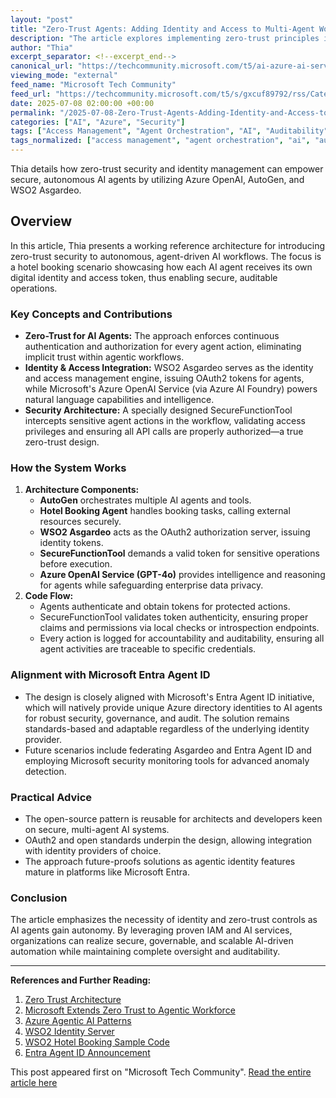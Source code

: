 ```yaml
---
layout: "post"
title: "Zero-Trust Agents: Adding Identity and Access to Multi-Agent Workflows"
description: "The article explores implementing zero-trust principles in AI agent workflows by integrating identity and access management. Using a hotel booking use case, it demonstrates combining WSO2 Asgardeo, Microsoft Azure OpenAI, and AutoGen for secure, auditable AI agents carrying digital identities, aligning with future Microsoft Entra Agent ID strategies."
author: "Thia"
excerpt_separator: <!--excerpt_end-->
canonical_url: "https://techcommunity.microsoft.com/t5/ai-azure-ai-services-blog/zero-trust-agents-adding-identity-and-access-to-multi-agent/ba-p/4427790"
viewing_mode: "external"
feed_name: "Microsoft Tech Community"
feed_url: "https://techcommunity.microsoft.com/t5/s/gxcuf89792/rss/Category?category.id=AI"
date: 2025-07-08 02:00:00 +00:00
permalink: "/2025-07-08-Zero-Trust-Agents-Adding-Identity-and-Access-to-Multi-Agent-Workflows.html"
categories: ["AI", "Azure", "Security"]
tags: ["Access Management", "Agent Orchestration", "AI", "Auditability", "AutoGen", "Azure", "Azure AI Foundry", "Azure OpenAI", "Community", "Enterprise Security", "Entra Agent ID", "Identity Management", "JWT", "OAuth2", "Security", "Security Best Practices", "WSO2 Asgardeo", "Zero Trust"]
tags_normalized: ["access management", "agent orchestration", "ai", "auditability", "autogen", "azure", "azure ai foundry", "azure openai", "community", "enterprise security", "entra agent id", "identity management", "jwt", "oauth2", "security", "security best practices", "wso2 asgardeo", "zero trust"]
---
```


Thia details how zero-trust security and identity management can empower secure, autonomous AI agents by utilizing Azure OpenAI, AutoGen, and WSO2 Asgardeo.<!--excerpt_end-->

## Overview

In this article, Thia presents a working reference architecture for introducing zero-trust security to autonomous, agent-driven AI workflows. The focus is a hotel booking scenario showcasing how each AI agent receives its own digital identity and access token, thus enabling secure, auditable operations.

### Key Concepts and Contributions

- **Zero-Trust for AI Agents:** The approach enforces continuous authentication and authorization for every agent action, eliminating implicit trust within agentic workflows.
- **Identity & Access Integration:** WSO2 Asgardeo serves as the identity and access management engine, issuing OAuth2 tokens for agents, while Microsoft's Azure OpenAI Service (via Azure AI Foundry) powers natural language capabilities and intelligence.
- **Security Architecture:** A specially designed SecureFunctionTool intercepts sensitive agent actions in the workflow, validating access privileges and ensuring all API calls are properly authorized—a true zero-trust design.

### How the System Works

1. **Architecture Components:**
   - **AutoGen** orchestrates multiple AI agents and tools.
   - **Hotel Booking Agent** handles booking tasks, calling external resources securely.
   - **WSO2 Asgardeo** acts as the OAuth2 authorization server, issuing identity tokens.
   - **SecureFunctionTool** demands a valid token for sensitive operations before execution.
   - **Azure OpenAI Service (GPT-4o)** provides intelligence and reasoning for agents while safeguarding enterprise data privacy.
2. **Code Flow:**
   - Agents authenticate and obtain tokens for protected actions.
   - SecureFunctionTool validates token authenticity, ensuring proper claims and permissions via local checks or introspection endpoints.
   - Every action is logged for accountability and auditability, ensuring all agent activities are traceable to specific credentials.

### Alignment with Microsoft Entra Agent ID

- The design is closely aligned with Microsoft's Entra Agent ID initiative, which will natively provide unique Azure directory identities to AI agents for robust security, governance, and audit. The solution remains standards-based and adaptable regardless of the underlying identity provider.
- Future scenarios include federating Asgardeo and Entra Agent ID and employing Microsoft security monitoring tools for advanced anomaly detection.

### Practical Advice

- The open-source pattern is reusable for architects and developers keen on secure, multi-agent AI systems.
- OAuth2 and open standards underpin the design, allowing integration with identity providers of choice.
- The approach future-proofs solutions as agentic identity features mature in platforms like Microsoft Entra.

### Conclusion

The article emphasizes the necessity of identity and zero-trust controls as AI agents gain autonomy. By leveraging proven IAM and AI services, organizations can realize secure, governable, and scalable AI-driven automation while maintaining complete oversight and auditability.

---
**References and Further Reading:**

1. [Zero Trust Architecture](https://features.csis.org/zero-trust-architecture/)
2. [Microsoft Extends Zero Trust to Agentic Workforce](https://www.microsoft.com/en-us/security/blog/2025/05/19/microsoft-extends-zero-trust-to-secure-the-agentic-workforce/)
3. [Azure Agentic AI Patterns](https://techcommunity.microsoft.com/blog/educatordeveloperblog/using-azure-ai-agent-service-with-autogen--semantic-kernel-to-build-a-multi-agen/4363121)
4. [WSO2 Identity Server](https://wso2.com/identity-server/)
5. [WSO2 Hotel Booking Sample Code](https://github.com/wso2/iam-ai-samples/tree/hotel_agent_imporvements/hotel-booking-agent-autogen)
6. [Entra Agent ID Announcement](https://techcommunity.microsoft.com/blog/microsoft-entra-blog/announcing-microsoft-entra-agent-id-secure-and-manage-your-ai-agents/3827392?utm_source=chatgpt.com)

This post appeared first on "Microsoft Tech Community". [Read the entire article here](https://techcommunity.microsoft.com/t5/ai-azure-ai-services-blog/zero-trust-agents-adding-identity-and-access-to-multi-agent/ba-p/4427790)
